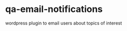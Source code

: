 qa-email-notifications
======================

wordpress plugin to email users about topics of interest